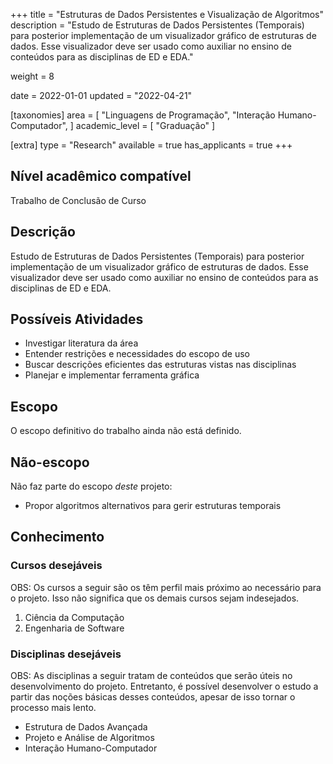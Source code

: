 +++
title = "Estruturas de Dados Persistentes e Visualização de Algoritmos"
description = "Estudo de Estruturas de Dados Persistentes (Temporais) para posterior implementação de um visualizador gráfico de estruturas de dados. Esse visualizador deve ser usado como auxiliar no ensino de conteúdos para as disciplinas de ED e EDA."

weight = 8

date = 2022-01-01
updated = "2022-04-21"

[taxonomies]
area = [ "Linguagens de Programação", "Interação Humano-Computador", ]
academic_level = [ "Graduação" ]

[extra]
type = "Research"
available = true
has_applicants = true
+++

## Nível acadêmico compatível

Trabalho de Conclusão de Curso

## Descrição

Estudo de Estruturas de Dados Persistentes (Temporais) para posterior implementação de um visualizador gráfico de estruturas de dados. Esse visualizador deve ser usado como auxiliar no ensino de conteúdos para as disciplinas de ED e EDA.

## Possíveis Atividades

- Investigar literatura da área
- Entender restrições e necessidades do escopo de uso
- Buscar descrições eficientes das estruturas vistas nas disciplinas
- Planejar e implementar ferramenta gráfica

## Escopo

O escopo definitivo do trabalho ainda não está definido.

## Não-escopo

Não faz parte do escopo _deste_ projeto:

- Propor algoritmos alternativos para gerir estruturas temporais

## Conhecimento

### Cursos desejáveis

OBS: Os cursos a seguir são os têm perfil mais próximo ao necessário para o projeto. Isso não significa que os demais cursos sejam indesejados.

1. Ciência da Computação
2. Engenharia de Software

### Disciplinas desejáveis

OBS: As disciplinas a seguir tratam de conteúdos que serão úteis no desenvolvimento do projeto. Entretanto, é possível desenvolver o estudo a partir das noções básicas desses conteúdos, apesar de isso tornar o processo mais lento.

- Estrutura de Dados Avançada
- Projeto e Análise de Algoritmos
- Interação Humano-Computador
